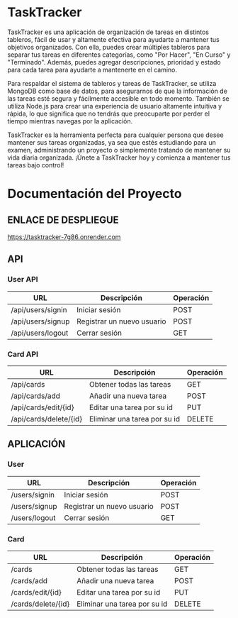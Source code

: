 # TaskTracker
TaskTracker es una aplicación de organización de tareas en distintos tableros, fácil de usar y altamente efectiva para ayudarte a mantener tus objetivos organizados. 
Con ella, puedes crear múltiples tableros para separar tus tareas en diferentes categorías, como "Por Hacer", "En Curso" y "Terminado". Además, puedes agregar 
descripciones, prioridad y estado para cada tarea para ayudarte a mantenerte en el camino.
        
Para respaldar el sistema de tableros y tareas de TaskTracker, se utiliza MongoDB como base de datos, para asegurarnos de que la información de las tareas esté segura y 
fácilmente accesible en todo momento. También se utiliza Node.js para crear una experiencia de usuario altamente intuitiva y rápida, lo que significa que no tendrás que 
preocuparte por perder el tiempo mientras navegas por la aplicación.

TaskTracker es la herramienta perfecta para cualquier persona que desee mantener sus tareas organizadas, ya sea que estés estudiando para un examen, administrando un 
proyecto o simplemente tratando de mantener su vida diaria organizada. ¡Únete a TaskTracker hoy y comienza a mantener tus tareas bajo control!

# Documentación del Proyecto

## ENLACE DE DESPLIEGUE

https://tasktracker-7g86.onrender.com

## API
### User API
| URL                    | Descripción                         | Operación |
| --------------------   | ----------------------------------- |---------- |
| /api/users/signin      | Iniciar sesión          |POST|
| /api/users/signup  | Registrar un nuevo usuario | POST|
| /api/users/logout  |Cerrar sesión | GET|

### Card API
| URL                    | Descripción                         |  Operación |
| --------------------   | ----------------------------------- |---------- |
| /api/cards | Obtener todas las tareas | GET|
| /api/cards/add   | Añadir una nueva tarea        |POST|
| /api/cards/edit/{id}  |Editar una tarea por su id |PUT|
| /api/cards/delete/{id}  | Eliminar una tarea por su id |DELETE|


	
## APLICACIÓN
### User
| URL                    | Descripción                         | Operación |
| --------------------   | ----------------------------------- |---------- |
| /users/signin      | Iniciar sesión          |POST|
| /users/signup  | Registrar un nuevo usuario | POST|
| /users/logout  |Cerrar sesión | GET|

### Card
| URL                    | Descripción                         |  Operación |
| --------------------   | ----------------------------------- |---------- |
| /cards | Obtener todas las tareas | GET|
| /cards/add   | Añadir una nueva tarea        |POST|
| /cards/edit/{id}  |Editar una tarea por su id |PUT|
| /cards/delete/{id}  | Eliminar una tarea por su id |DELETE|
